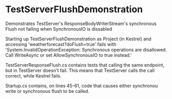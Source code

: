 # TestServerFlushDemonstration
Demonstrates TestServer's ResponseBodyWriterStream's synchronous Flush not failing when SynchronousIO is dissabled

Starting up TestServerFlushDemonstration as Project (in Kestrel) and accessing 'weatherforecast?doFlush=true' fails with 'System.InvalidOperationException: Synchronous operations are disallowed. Call WriteAsync or set AllowSynchronousIO to true instead.'

TestServerResponseFlush.cs contains tests that calling the same endpoint, but in TestServer doesn't fail.
This means that TestServer calls the call correct, while Kestrel fails.

Startup.cs contains, on lines 45-61, code that causes either synchronou write or synchronous flush to be called.